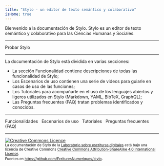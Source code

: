 ```yaml
---
title: "Stylo - un editor de texto semántico y colaborativo"
isHome: true
---
```


Bienvenido a la documentación de Stylo. Stylo es un editor de texto semántico y colaborativo para las Ciencias Humanas y Sociales.

---

<link-button href="https://stylo.huma-num.fr" size="small" color="default">Probar Stylo</link-button> &nbsp;

---

La documentación de Stylo está dividida en varias secciones:

- La sección Funcionalidad contiene descripciones de todas las funcionalidad de Stylo;
- Los Escenarios de uso contienen una serie de videos para guiarle en casos de uso de las funciones;
- Los Tutoriales para acompañarle en el uso de los lenguajes abiertos y ligeros utilizados en Stylo (Markdown, YAML, BibTeX, GraphQL);
- Las Preguntas frecuentes (FAQ) tratan problemas identificados y conocidos.

---

<link-button href="/es/funcionalidad" size="small" color="default">Funcionalidades</link-button> &nbsp;
<link-button href="/es/escenarios_uso" size="small" color="default">Escenarios de uso</link-button> &nbsp;
<link-button href="/es/tutoriales" size="small" color="default">Tutoriales</link-button> &nbsp;
<link-button href="/es/faq" size="small" color="default">Preguntas frecuentes (FAQ)</link-button> &nbsp;

---

<a rel="license" href="http://creativecommons.org/licenses/by-sa/4.0/"><img alt="Creative Commons Licence" style="border-width:0" src="https://i.creativecommons.org/l/by-sa/4.0/88x31.png" /></a><br /><small><span xmlns:dct="http://purl.org/dc/terms/" property="dct:title">La documentación de Stylo</span> de la <a xmlns:cc="http://creativecommons.org/ns#" href="http://ecrituresnumeriques.ca/" property="cc:attributionName" rel="cc:attributionURL">Laboratorio sobre escrituras digitales</a> está bajo una licencia de Creative Commons <a rel="license" href="http://creativecommons.org/licenses/by-sa/4.0/">Creative Commons Attribution-ShareAlike 4.0 International License</a>. <br />Fuentes en <a xmlns:dct="http://purl.org/dc/terms/" href="https://github.com/EcrituresNumeriques/stylo/tree/master/docs" rel="dct:source">https://github.com/EcrituresNumeriques/stylo</a></small>.
